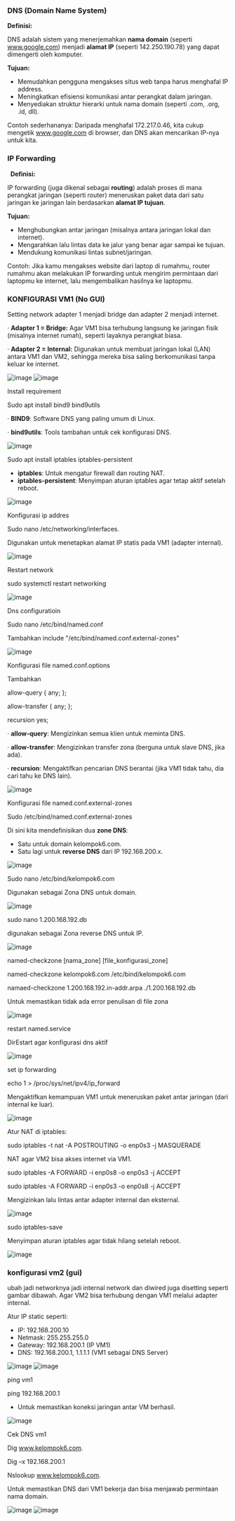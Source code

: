 ### DNS (Domain Name System)

**Definisi:**

DNS adalah sistem yang menerjemahkan **nama domain** (seperti www.google.com) menjadi **alamat IP** (seperti 142.250.190.78) yang dapat dimengerti oleh komputer.

**Tujuan:**

- Memudahkan pengguna mengakses situs web tanpa harus menghafal IP address.
- Meningkatkan efisiensi komunikasi antar perangkat dalam jaringan.
- Menyediakan struktur hierarki untuk nama domain (seperti .com, .org, .id, dll).

Contoh sederhananya:
Daripada menghafal 172.217.0.46, kita cukup mengetik www.google.com di browser, dan DNS akan mencarikan IP-nya untuk kita.

### IP Forwarding

` `**Definisi:**

IP forwarding (juga dikenal sebagai **routing**) adalah proses di mana perangkat jaringan (seperti router) meneruskan paket data dari satu jaringan ke jaringan lain berdasarkan **alamat IP tujuan**.

**Tujuan:**

- Menghubungkan antar jaringan (misalnya antara jaringan lokal dan internet).
- Mengarahkan lalu lintas data ke jalur yang benar agar sampai ke tujuan.
- Mendukung komunikasi lintas subnet/jaringan.

Contoh: Jika kamu mengakses website dari laptop di rumahmu, router rumahmu akan melakukan IP forwarding untuk mengirim permintaan dari laptopmu ke internet, lalu mengembalikan hasilnya ke laptopmu.


### KONFIGURASI VM1 (No GUI)

Setting network adapter 1 menjadi bridge dan adapter 2 menjadi internet.

·  **Adapter 1 = Bridge:**
Agar VM1 bisa terhubung langsung ke jaringan fisik (misalnya internet rumah), seperti layaknya perangkat biasa.

·  **Adapter 2 = Internal:**
Digunakan untuk membuat jaringan lokal (LAN) antara VM1 dan VM2, sehingga mereka bisa saling berkomunikasi tanpa keluar ke internet.

![image](https://github.com/user-attachments/assets/8cf86e80-bfab-4cf9-a14b-7d3ab11041ba)
![image](https://github.com/user-attachments/assets/e2f71e79-18f3-4674-841c-650a7f01e6c4)


Install requirement

Sudo apt install bind9 bind9utils

·  **BIND9**: Software DNS yang paling umum di Linux.

·  **bind9utils**: Tools tambahan untuk cek konfigurasi DNS.

![image](https://github.com/user-attachments/assets/d367f74b-067e-4eb0-ad0a-8538753e582a)


Sudo apt install iptables iptables-persistent

- **iptables**: Untuk mengatur firewall dan routing NAT.
- **iptables-persistent**: Menyimpan aturan iptables agar tetap aktif setelah reboot.

![image](https://github.com/user-attachments/assets/106fc567-6943-4f60-90e0-31d4c30aeb22)


Konfigurasi ip addres

Sudo nano /etc/networking/interfaces. 

Digunakan untuk menetapkan alamat IP statis pada VM1 (adapter internal).

![image](https://github.com/user-attachments/assets/945ab0a8-0815-45fa-9f23-75b5036afbb9)


Restart network

sudo systemctl restart networking

![image](https://github.com/user-attachments/assets/acd5e008-ccea-435d-94ac-9e2cde53ef4e)


Dns configuratioin

Sudo nano /etc/bind/named.conf

Tambahkan include "/etc/bind/named.conf.external-zones"

![image](https://github.com/user-attachments/assets/9ea9164b-e18a-422e-b5ce-9537aedb41cb)


Konfigurasi file named.conf.options

Tambahkan 

allow-query { any; };

allow-transfer { any; }; 

recursion yes;

·  **allow-query**: Mengizinkan semua klien untuk meminta DNS.

·  **allow-transfer**: Mengizinkan transfer zona (berguna untuk slave DNS, jika ada).

·  **recursion**: Mengaktifkan pencarian DNS berantai (jika VM1 tidak tahu, dia cari tahu ke DNS lain).

![image](https://github.com/user-attachments/assets/f08725c9-c5a6-45bc-a37d-51979a7d962f)


Konfigurasi file named.conf.external-zones

Sudo /etc/bind/named.conf.external-zones

Di sini kita mendefinisikan dua **zone DNS**:

- Satu untuk domain kelompok6.com.
- Satu lagi untuk **reverse DNS** dari IP 192.168.200.x.

![image](https://github.com/user-attachments/assets/cf290274-33cf-41e8-b4f7-e61ab72a30a3)


Sudo nano /etc/bind/kelompok6.com

Digunakan sebagai Zona DNS untuk domain.

![image](https://github.com/user-attachments/assets/5e99dfcc-0b51-4aeb-ae8a-f8572a9d603d)


sudo nano 1.200.168.192.db

digunakan sebagai Zona reverse DNS untuk IP.

![image](https://github.com/user-attachments/assets/675018b7-1687-49ad-b2d3-6c2c63fa5299)


named-checkzone [nama\_zone] [file\_konfigurasi\_zone]

named-checkzone kelompok6.com /etc/bind/kelompok6.com

namaed-checkzone 1.200.168.192.in-addr.arpa ./1.200.168.192.db

Untuk memastikan tidak ada error penulisan di file zona

![image](https://github.com/user-attachments/assets/7ea8dc0e-8069-4bae-84d6-a635f04d89b6)



restart named.service

DirEstart agar konfigurasi dns aktif

![image](https://github.com/user-attachments/assets/a3d5fe0d-47b8-4948-8ad7-0891a529d01d)


set ip forwarding

echo 1 > /proc/sys/net/ipv4/ip\_forward

Mengaktifkan kemampuan VM1 untuk meneruskan paket antar jaringan (dari internal ke luar).

![image](https://github.com/user-attachments/assets/127b61ac-5b1c-4477-9ab7-93f710032b12)


Atur NAT di iptables:

sudo iptables -t nat -A POSTROUTING -o enp0s3 -j MASQUERADE

NAT agar VM2 bisa akses internet via VM1.

sudo iptables -A FORWARD -i enp0s8 -o enp0s3 -j ACCEPT 

sudo iptables -A FORWARD -i enp0s3 -o enp0s8 -j ACCEPT

Mengizinkan lalu lintas antar adapter internal dan eksternal.

![image](https://github.com/user-attachments/assets/7bf19d2e-7dee-4f02-8cd5-3afce915ceb3)


sudo iptables-save

Menyimpan aturan iptables agar tidak hilang setelah reboot.

![image](https://github.com/user-attachments/assets/bfee91ac-a7ae-47d1-8be7-b3044a21f310)


### konfigurasi vm2 (gui)

ubah jadi networknya jadi internal network dan diwired juga disetting seperti gambar dibawah. Agar VM2 bisa terhubung dengan VM1 melalui adapter internal.

Atur IP static seperti:

- IP: 192.168.200.10
- Netmask: 255.255.255.0
- Gateway: 192.168.200.1 (IP VM1)
- DNS: 192.168.200.1, 1.1.1.1 (VM1 sebagai DNS Server)

![image](https://github.com/user-attachments/assets/122a5ea4-d4c5-4310-8523-238192dca91e)
![image](https://github.com/user-attachments/assets/85475f70-3573-4ce5-b83f-b7ca541a2c82)


ping vm1

ping 192.168.200.1

- Untuk memastikan koneksi jaringan antar VM berhasil.

![image](https://github.com/user-attachments/assets/52a533e5-1d09-440c-876b-3a9e9ec9e2c7)


Cek DNS vm1

Dig www.kelompok6.com.

Dig –x 192.168.200.1

Nslookup www.kelompok6.com.

Untuk memastikan DNS dari VM1 bekerja dan bisa menjawab permintaan nama domain. 

![image](https://github.com/user-attachments/assets/b56675de-41fd-4b4a-bae6-5b17c8d74e1f)
![image](https://github.com/user-attachments/assets/9c221c6f-587d-4f3f-bf7e-8a637f0402a9)



